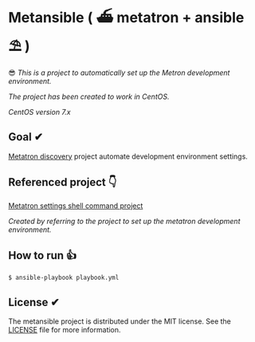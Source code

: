 # Metansible ( ⛴ metatron + ansible ⛱ )
😎 *This is a project to automatically set up the Metron development environment.*

*The project has been created to work in CentOS.*

*CentOS version 7.x*

## Goal ✔︎

[Metatron discovery](https://github.com/metatron-app/metatron-discovery) project automate development environment settings.


## Referenced project 👇

[Metatron settings shell command project](https://github.com/ninezero90hy/metatron-settings)

*Created by referring to the project to set up the metatron development environment.*

## How to run 👍

```shell
$ ansible-playbook playbook.yml
```

## License ✔︎
The metansible project is distributed under the MIT license. See the [LICENSE](LICENSE) file for more information.

